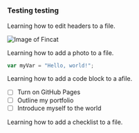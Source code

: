 # <h3> Testing testing 

Learning how to edit headers to a file. 

![Image of Fincat](https://octodex.github.com/images/Fintechtocat.png)

Learning how to add a photo to a file. 

``` javascript
var myVar = "Hello, world!";
```

Learning how to add a code block to a afile. 

- [ ] Turn on GitHub Pages
- [ ] Outline my portfolio
- [ ] Introduce myself to the world

Learning how to add a checklist to a file. 
